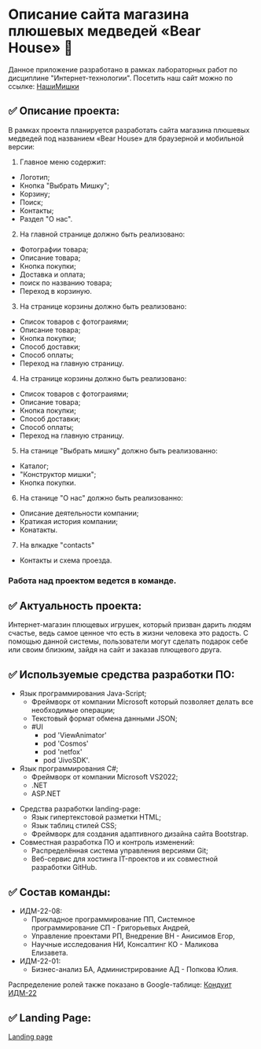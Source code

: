 # Описание сайта магазина плюшевых медведей «Bear House» 🧸
Данное приложение разработано в рамках лабораторных работ по дисциплине "Интернет-технологии".
Посетить наш сайт можно по ссылке: [НашиМишки](https://saintmantis.github.io/bear-house-landing-page/)
## ✅ Описание проекта:
В рамках проекта планируется разработать сайта магазина плюшевых медведей под названием «Bear House» для браузерной и мобильной версии:
1. Главное меню содержит:
  * Логотип;
  * Кнопка "Выбрать Мишку";
  * Корзину;
  * Поиск;
  * Контакты;
  * Раздел "О нас".

2. На главной странице должно быть реализовано:
  * Фотографии товара;
  * Описание товара;
  * Кнопка покупки;
  * Доставка и оплата;
  * поиск по названию товара;
  * Переход в корзиную.

3. На странице корзины должно быть реализовано:
  * Список товаров с фотограиями;
  * Описание товара;
  * Кнопка покупки;
  * Способ доставки;
  * Способ оплаты;
  * Переход на главную страницу.

4. На странице корзины должно быть реализовано:
  * Список товаров с фотограиями;
  * Описание товара;
  * Кнопка покупки;
  * Способ доставки;
  * Способ оплаты;
  * Переход на главную страницу.

5. На станице "Выбрать мишку" должно быть реализованно:
  * Каталог;
  * "Конструктор мишки";
  * Кнопка покупки.

6. На станице "О нас" должно быть реализованно:
  * Описание деятельности компании;
  * Кратикая история компании;
  * Конатакты.

7. На влкадке "contacts"
  * Контакты и схема проезда.


### Работа над проектом ведется в команде.


## ✅ Актуальность проекта:
Интернет-магазин плющевых игрушек, который призван дарить людям счастье, ведь самое ценное что есть в жизни человека это радость. С помощью данной системы, пользователи могут сделать подарок себе или своим близким, зайдя на сайт и заказав плющевого друга.
## ✅ Используемые средства разработки ПО:
+ Язык программирования Java-Script;
  + Фреймворк от компании Microsoft который позволяет делать все необходимые операции;
  + Текстовый формат обмена данными JSON;
  + #UI
    * pod 'ViewAnimator'
    * pod 'Cosmos'
    * pod 'netfox'
    * pod 'JivoSDK'.
+ Язык программирования C#;
  + Фреймворк от компании Microsoft VS2022;
  + .NET
  + ASP.NET
* Средства разработки landing-page:
  + Язык гипертекстовой разметки HTML;
  + Язык таблиц стилей CSS;
  + Фреймворк для создания адаптивного дизайна сайта Bootstrap.
* Совместная разработка ПО и контроль изменений:
  + Распределённая система управления версиями Git;
  + Веб-сервис для хостинга IT-проектов и их совместной разработки GitHub.


## ✅ Состав команды:
+ ИДМ-22-08:
  * Прикладное программирование ПП, Системное программирование СП - Григорьевых Андрей, 
  * Управление проектами РП, Внедрение ВН - Анисимов Егор,
  * Научные исследования НИ, Консалтинг КО - Маликова Елизавета.
+ ИДМ-22-01:
  * Бизнес-анализ БА, Администрирование АД - Попкова Юлия.

Распределение ролей также показано в Google-таблице:
[Кондуит ИДМ-22](https://docs.google.com/spreadsheets/d/1ypxgDUpNsaAK5PH90dTfGKdtDnWaeEDWfupEbDokN6A/edit?usp=sharing)


## ✅ Landing Page:
[Landing page](https://saintmantis.github.io/bear-house-landing-page/)